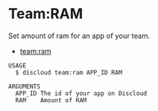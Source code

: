 # Team:RAM

Set amount of ram for an app of your team.

* [team:ram](#teamram)

```sh-session
USAGE
  $ discloud team:ram APP_ID RAM

ARGUMENTS
  APP_ID The id of your app on Discloud
  RAM    Amount of RAM
```
